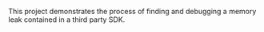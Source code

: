 This project demonstrates the process of finding and debugging a memory leak contained in a third party SDK.  